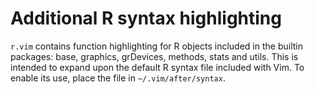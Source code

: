 # Additional R syntax highlighting

`r.vim` contains function highlighting for R objects included in the builtin
packages: base, graphics, grDevices, methods, stats and utils. This is intended to
expand upon the default R syntax file included with Vim. To enable its use, place
the file in `~/.vim/after/syntax`.
